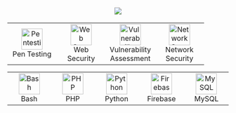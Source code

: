 
<h1 align="center"> <img src="https://readme-typing-svg.herokuapp.com/?font=Righteous&size=35&center=true&vCenter=true&width=500&height=70&duration=4000&lines=Penetration+Tester;Security+Researcher;Software+Developer;Cyber+Security+Enthusiast;" /> </h1><div align="center">
<!-- https://streak-stats.demolab.com?user=Polycarp29&theme=radical&border_radius=10
https://github-readme-stats.vercel.app/api?username=Polycarp29&show_icons=true&theme=radical
https://github-readme-stats.vercel.app/api/top-langs/?username=Polycarp29&layout=compact&theme=radical -->
<table> <tr> <td align="center" width="96"> <img src="https://cdn-icons-png.flaticon.com/512/6002/6002383.png" width="48" height="48" alt="Pentesting" /> <br>Pen Testing </td> <td align="center" width="96"> <img src="https://cdn-icons-png.flaticon.com/512/3063/3063795.png" width="48" height="48" alt="Web Security" /> <br>Web Security </td> <td align="center" width="96"> <img src="https://cdn-icons-png.flaticon.com/512/8886/8886973.png" width="48" height="48" alt="Vulnerability" /> <br>Vulnerability<br>Assessment </td> <td align="center" width="96"> <img src="https://cdn-icons-png.flaticon.com/512/9932/9932015.png" width="48" height="48" alt="Network Security" /> <br>Network<br>Security </td> </tr> </table>

  <table> <tr> <td align="center" width="96"> <img src="https://cdn.jsdelivr.net/gh/devicons/devicon/icons/bash/bash-original.svg" width="48" height="48" alt="Bash" /> <br>Bash </td> <td align="center" width="96"> <img src="https://cdn.jsdelivr.net/gh/devicons/devicon/icons/php/php-original.svg" width="48" height="48" alt="PHP" /> <br>PHP </td> <td align="center" width="96"> <img src="https://cdn.jsdelivr.net/gh/devicons/devicon/icons/python/python-original.svg" width="48" height="48" alt="Python" /> <br>Python </td> <td align="center" width="96"> <img src="https://cdn4.iconfinder.com/data/icons/google-i-o-2016/512/google_firebase-512.png" width="48" height="48" alt="Firebase" /> <br>Firebase </td> <td align="center" width="96"> <img src="https://cdn4.iconfinder.com/data/icons/logos-3/181/MySQL-512.png" width="48" height="48" alt="MySQL" /> <br>MySQL </td> </tr> </table>
</div>



